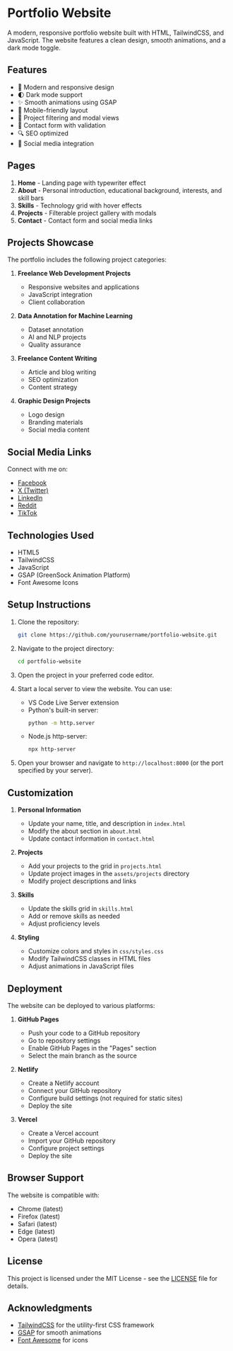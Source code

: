 # Portfolio Website

A modern, responsive portfolio website built with HTML, TailwindCSS, and JavaScript. The website features a clean design, smooth animations, and a dark mode toggle.

## Features

- 🎨 Modern and responsive design
- 🌓 Dark mode support
- ✨ Smooth animations using GSAP
- 📱 Mobile-friendly layout
- 🎯 Project filtering and modal views
- 📝 Contact form with validation
- 🔍 SEO optimized
- 🔗 Social media integration

## Pages

1. **Home** - Landing page with typewriter effect
2. **About** - Personal introduction, educational background, interests, and skill bars
3. **Skills** - Technology grid with hover effects
4. **Projects** - Filterable project gallery with modals
5. **Contact** - Contact form and social media links

## Projects Showcase

The portfolio includes the following project categories:

1. **Freelance Web Development Projects**
   - Responsive websites and applications
   - JavaScript integration
   - Client collaboration

2. **Data Annotation for Machine Learning**
   - Dataset annotation
   - AI and NLP projects
   - Quality assurance

3. **Freelance Content Writing**
   - Article and blog writing
   - SEO optimization
   - Content strategy

4. **Graphic Design Projects**
   - Logo design
   - Branding materials
   - Social media content

## Social Media Links

Connect with me on:
- [Facebook](https://www.facebook.com/profile.php?id=61560627467831)
- [X (Twitter)](https://x.com/anonymous776079?t=rryGFdvuhZcGV_Hvn0MFeA&s=09)
- [LinkedIn](https://www.linkedin.com/in/james-njoroge-2717262b6?utm_source=share&utm_campaign=share_via&utm_content=profile&utm_medium=android_app)
- [Reddit](https://www.reddit.com/u/edynjosh/s/BXiXVWx89j)
- [TikTok](http://tiktok.com/@edynjosh)

## Technologies Used

- HTML5
- TailwindCSS
- JavaScript
- GSAP (GreenSock Animation Platform)
- Font Awesome Icons

## Setup Instructions

1. Clone the repository:
   ```bash
   git clone https://github.com/yourusername/portfolio-website.git
   ```

2. Navigate to the project directory:
   ```bash
   cd portfolio-website
   ```

3. Open the project in your preferred code editor.

4. Start a local server to view the website. You can use:
   - VS Code Live Server extension
   - Python's built-in server:
     ```bash
     python -m http.server
     ```
   - Node.js http-server:
     ```bash
     npx http-server
     ```

5. Open your browser and navigate to `http://localhost:8000` (or the port specified by your server).

## Customization

1. **Personal Information**
   - Update your name, title, and description in `index.html`
   - Modify the about section in `about.html`
   - Update contact information in `contact.html`

2. **Projects**
   - Add your projects to the grid in `projects.html`
   - Update project images in the `assets/projects` directory
   - Modify project descriptions and links

3. **Skills**
   - Update the skills grid in `skills.html`
   - Add or remove skills as needed
   - Adjust proficiency levels

4. **Styling**
   - Customize colors and styles in `css/styles.css`
   - Modify TailwindCSS classes in HTML files
   - Adjust animations in JavaScript files

## Deployment

The website can be deployed to various platforms:

1. **GitHub Pages**
   - Push your code to a GitHub repository
   - Go to repository settings
   - Enable GitHub Pages in the "Pages" section
   - Select the main branch as the source

2. **Netlify**
   - Create a Netlify account
   - Connect your GitHub repository
   - Configure build settings (not required for static sites)
   - Deploy the site

3. **Vercel**
   - Create a Vercel account
   - Import your GitHub repository
   - Configure project settings
   - Deploy the site

## Browser Support

The website is compatible with:
- Chrome (latest)
- Firefox (latest)
- Safari (latest)
- Edge (latest)
- Opera (latest)

## License

This project is licensed under the MIT License - see the [LICENSE](LICENSE) file for details.

## Acknowledgments

- [TailwindCSS](https://tailwindcss.com/) for the utility-first CSS framework
- [GSAP](https://greensock.com/gsap/) for smooth animations
- [Font Awesome](https://fontawesome.com/) for icons 
